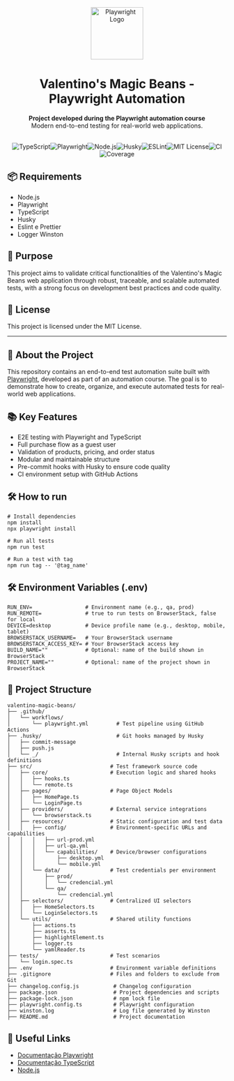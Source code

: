 <div align="center"><img src="https://playwright.dev/img/playwright-logo.svg" alt="Playwright Logo" width="120" /><h1>Valentino's Magic Beans - Playwright Automation</h1><p><strong>Project developed during the Playwright automation course</strong><br>Modern end-to-end testing for real-world web applications.</p><br></div>
<div align="center"><img src="https://img.shields.io/badge/TypeScript-3178c6?style=for-the-badge&logo=typescript&logoColor=white" alt="TypeScript" /><img src="https://img.shields.io/badge/Playwright-2ead33?style=for-the-badge&logo=playwright&logoColor=white" alt="Playwright" /><img src="https://img.shields.io/badge/Node.js-339933?style=for-the-badge&logo=nodedotjs&logoColor=white" alt="Node.js" /><img src="https://img.shields.io/badge/Husky-hooks-critical?style=for-the-badge&logo=git&logoColor=white" alt="Husky" /><img src="https://img.shields.io/badge/ESLint-code%20quality-blueviolet?style=for-the-badge&logo=eslint&logoColor=white" alt="ESLint" /><img src="https://img.shields.io/badge/License-MIT-blue?style=for-the-badge" alt="MIT License" /><img src="https://img.shields.io/badge/CI-GitHub%20Actions-blue?style=for-the-badge&logo=githubactions&logoColor=white" alt="CI" /><img src="https://img.shields.io/badge/Coverage-100%25-success?style=for-the-badge" alt="Coverage" /></div>

## 📦 Requirements
- Node.js
- Playwright
- TypeScript
- Husky
- Eslint e Prettier
- Logger Winston

## 🚀 Purpose
This project aims to validate critical functionalities of the Valentino's Magic Beans web application through robust, traceable, and scalable automated tests, with a strong focus on development best practices and code quality.

## 📄 License
This project is licensed under the MIT License.

---

## 🚀 About the Project
This repository contains an end-to-end test automation suite built with <a href="https://playwright.dev/">Playwright</a>, developed as part of an automation course. The goal is to demonstrate how to create, organize, and execute automated tests for real-world web applications.

## 📚 Key Features
- E2E testing with Playwright and TypeScript
- Full purchase flow as a guest user
- Validation of products, pricing, and order status
- Modular and maintainable structure
- Pre-commit hooks with Husky to ensure code quality
- CI environment setup with GitHub Actions

## 🛠️ How to run
```
# Install dependencies
npm install
npx playwright install

# Run all tests
npm run test

# Run a test with tag
npm run tag -- '@tag_name'
```

## 🛠️ Environment Variables (.env)

```
RUN_ENV=                 # Environment name (e.g., qa, prod)
RUN_REMOTE=              # true to run tests on BrowserStack, false for local
DEVICE=desktop           # Device profile name (e.g., desktop, mobile, tablet)
BROWSERSTACK_USERNAME=   # Your BrowserStack username
BROWSERSTACK_ACCESS_KEY= # Your BrowserStack access key
BUILD_NAME=""            # Optional: name of the build shown in BrowserStack
PROJECT_NAME=""          # Optional: name of the project shown in BrowserStack
```

## 📂 Project Structure
```
valentino-magic-beans/
├── .github/
│   └── workflows/
│       └── playwright.yml         # Test pipeline using GitHub Actions
├── .husky/                        # Git hooks managed by Husky
│   ├── commit-message
│   ├── push.js
│   └── _/                         # Internal Husky scripts and hook definitions
├── src/                         # Test framework source code
│   ├── core/                    # Execution logic and shared hooks
│   │   ├── hooks.ts
│   │   └── remote.ts
│   ├── pages/                   # Page Object Models
│   │   ├── HomePage.ts
│   │   └── LoginPage.ts
│   ├── providers/               # External service integrations
│   │   └── browserstack.ts
│   ├── resources/               # Static configuration and test data
│   │   ├── config/              # Environment-specific URLs and capabilities
│   │   │   ├── url-prod.yml
│   │   │   ├── url-qa.yml
│   │   │   └── capabilities/    # Device/browser configurations
│   │   │       ├── desktop.yml
│   │   │       └── mobile.yml
│   │   └── data/                # Test credentials per environment
│   │       ├── prod/
│   │       │   └── credencial.yml
│   │       └── qa/
│   │           └── credencial.yml
│   ├── selectors/               # Centralized UI selectors
│   │   ├── HomeSelectors.ts
│   │   └── LoginSelectors.ts
│   └── utils/                   # Shared utility functions
│       ├── actions.ts
│       ├── asserts.ts
│       ├── highlightElement.ts
│       ├── logger.ts
│       └── yamlReader.ts
├── tests/                       # Test scenarios
│   └── login.spec.ts
├── .env                         # Environment variable definitions
├── .gitignore                   # Files and folders to exclude from Git
├── changelog.config.js           # Changelog configuration
├── package.json                  # Project dependencies and scripts
├── package-lock.json             # npm lock file
├── playwright.config.ts          # Playwright configuration
├── winston.log                   # Log file generated by Winston
├── README.md                     # Project documentation
```

## 🔗 Useful Links
- [Documentação Playwright](https://playwright.dev/)
- [Documentação TypeScript](https://www.typescriptlang.org/)
- [Node.js](https://nodejs.org/)